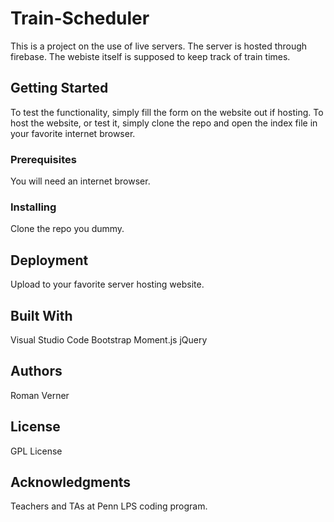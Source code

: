 # Train-Scheduler

This is a project on the use of live servers. The server is hosted through firebase. The webiste itself is
supposed to keep track of train times.

## Getting Started

To test the functionality, simply fill the form on the website out if hosting. To host the website, or test it,
simply clone the repo and open the index file in your favorite internet browser.

### Prerequisites

You will need an internet browser.

### Installing

Clone the repo you dummy.

## Deployment

Upload to your favorite server hosting website.

## Built With

Visual Studio Code
Bootstrap
Moment.js
jQuery

## Authors

Roman Verner

## License

GPL License

## Acknowledgments

Teachers and TAs at Penn LPS coding program.